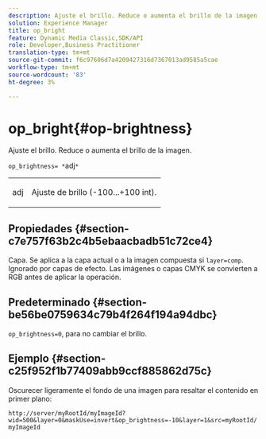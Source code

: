 ```yaml
---
description: Ajuste el brillo. Reduce o aumenta el brillo de la imagen.
solution: Experience Manager
title: op_bright
feature: Dynamic Media Classic,SDK/API
role: Developer,Business Practitioner
translation-type: tm+mt
source-git-commit: f6c97606d7a4209427316d7367013ad9585a5cae
workflow-type: tm+mt
source-wordcount: '83'
ht-degree: 3%

---
```



# op_bright{#op-brightness}

Ajuste el brillo. Reduce o aumenta el brillo de la imagen.

`op_brightness= *`adj`*`

<table id="simpletable_2B5DB95B1FF044C8BD226D4F8311E806"> 
 <tr class="strow"> 
  <td class="stentry"> <p><span class="varname"> adj</span> </p> </td> 
  <td class="stentry"> <p>Ajuste de brillo (-100...+100 int). </p></td> 
 </tr> 
</table>

## Propiedades {#section-c7e757f63b2c4b5ebaacbadb51c72ce4}

Capa. Se aplica a la capa actual o a la imagen compuesta si `layer=comp`. Ignorado por capas de efecto. Las imágenes o capas CMYK se convierten a RGB antes de aplicar la operación.

## Predeterminado {#section-be56be0759634c79b4f264f194a94dbc}

`op_brightness=0`, para no cambiar el brillo.

## Ejemplo {#section-c25f952f1b77409abb9ccf885862d75c}

Oscurecer ligeramente el fondo de una imagen para resaltar el contenido en primer plano:

`http://server/myRootId/myImageId?wid=500&layer=0&maskUse=invert&op_brightness=-10&layer=1&src=myRootId/myImageId`
